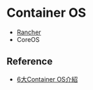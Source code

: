 Container OS
============

* [Rancher](rancher.md)
* CoreOS

Reference
---------

* [6大Container OS介紹](http://www.ithome.com.tw/news/95756)

